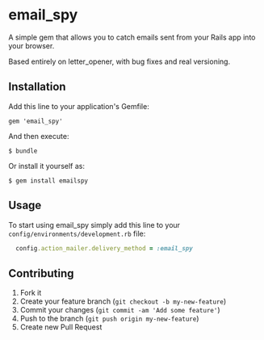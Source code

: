 # email_spy

A simple gem that allows you to catch emails sent from your Rails app into your browser.

Based entirely on letter_opener, with bug fixes and real versioning.

## Installation

Add this line to your application's Gemfile:

    gem 'email_spy'

And then execute:

    $ bundle

Or install it yourself as:

    $ gem install emailspy

## Usage

To start using email_spy simply add this line to your `config/environments/development.rb` file:

``` ruby
  config.action_mailer.delivery_method = :email_spy
```

## Contributing

1. Fork it
2. Create your feature branch (`git checkout -b my-new-feature`)
3. Commit your changes (`git commit -am 'Add some feature'`)
4. Push to the branch (`git push origin my-new-feature`)
5. Create new Pull Request

